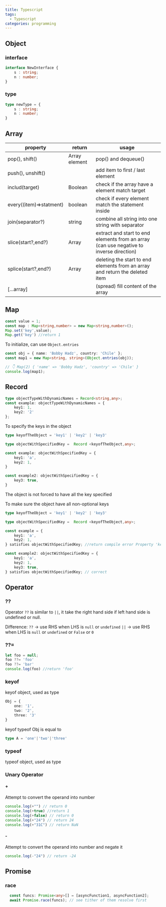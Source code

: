 ```yaml
---
title: Typescript
tags:
  - Typescript
categories: programming
---
```


## Object

### interface

``` Typescript
interface NewInterface {
    s : string;
    n : number;
}
```
### type
```Typescript
type newType = {
	s : string;
	n : number;
}
```

## Array
| **property**            | **return**    | **usage**                                                                                  |
| ----------------------- | ------------- | ------------------------------------------------------------------------------------------ |
| pop(), shift()          | Array element | pop() and dequeue()                                                                        |
| push(), unshift()       |               | add item to first / last element                                                           |
| includ(target)          | Boolean       | check if the array have a element match target                                             |
| every((item)=>statment) | boolean       | check if every element match the statement inside                                          |
| join(separator?)        | string        | combine all string into one string with separator                                          |
| slice(start?,end?)      | Array         | extract and start to end elements from an array<br>(can use negative to inverse direction) |
| splice(start?,end?)     | Array         | deleting the start to end elements from an array and return the deleted item               |
| \[...array\]            |               | (spread) fill content of the array                                                         |
## Map
```Typescript
const value = 1;
const map : Map<string,number> = new Map<string,number>();
Map.set('key',value);
Map.get('key') //return 1
```

To initialize, can use `Object.entries`
```Typescript
const obj = { name: 'Bobby Hadz', country: 'Chile' };
const map1 = new Map<string, string>(Object.entries(obj));

// 👇️ Map(2) { 'name' => 'Bobby Hadz', 'country' => 'Chile' }
console.log(map1);

```

## Record
```Typescript
type objectTypeWithDynamicNames = Record<string,any>;
const example: objectTypeWithDynamicNames = {
	key1: 1,
	key2: '2'
};
```

To specify the keys in the object

```Typescript
type keyofTheObject = 'key1' | 'key2' | 'key3'

type objectWithSpecifiedKey =  Record <keyofTheObject,any>;

const example: objectWithSpecifiedKey = {
	key1: 'a',
	key2: 1,
}

const example2: objectWithSpecifiedKey = {
	key3: true,
}
```
The object is not forced to have all the key specified

To make sure the object have all non-optional keys
```Typescript
type keyofTheObject = 'key1' | 'key2' | 'key3'

type objectWithSpecifiedKey =  Record <keyofTheObject,any>;

const example = {
	key1: 'a',
	key2: 1,
} satisfies objectWithSpecifiedKey; //return compile error Property 'key' is missing in type '{ 	key1: 'a',	key2: 1, }' but required in type 'objectWithSpecifiedKey'.

const example2: objectWithSpecifiedKey = {
	key1: 'a',
	key2: 1,
	key3: true,
} satisfies objectWithSpecifiedKey; // correct
```

## Operator

### ??

Operator `??` is similar to `||`,
it take the right hand side if left hand side is undefined or null.

Difference:
`??` → use RHS when LHS is `null` or `undefined`
`||` → use RHS when LHS is `null` or `undefined` or `False` or `0`

### ??= 
```Typescript
let foo = null;
foo ??= 'foo'
foo ??= 'bar'
console.log(foo) //return 'foo'
```
### keyof

keyof object, used as type
```Typescript
Obj = {
	one: '1',
	two: '2',
	three: '3'
}
```

keyof typeof Obj is equal to 
```Typescript
type A = 'one'|'two'|'three'
```
### typeof

typeof object, used as type

### Unary Operator
#### +
Attempt to convert the operand into number
```Typescript
console.log(+"") // return 0
console.log(+true) //return 1
console.log(+false) // return 0
console.log(+"24") // return 24
console.log(+"31C") // return NaN
```

#### -
Attempt to convert the operand into number and negate it
```Typescript
console.log(-"24") // return -24
```

## Promise

### race
```Typescript
  const funcs: Promise<any>[] = [asyncFunction1, asyncFunction2];
  await Promise.race(funcs); // see tither of them resolve first
```